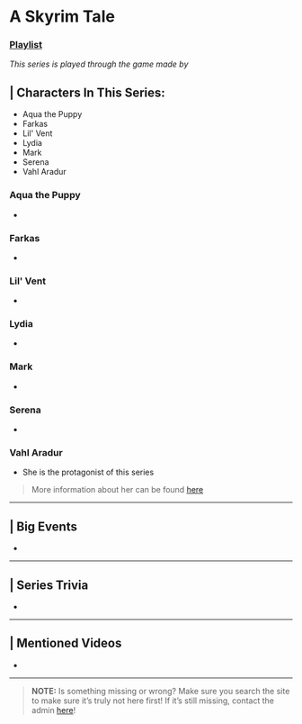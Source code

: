 # A Skyrim Tale
### [Playlist]()
*This series is played through the game []() made by []()*

## | Characters In This Series:
- Aqua the Puppy
- Farkas
- Lil' Vent
- Lydia
- Mark
- Serena
- Vahl Aradur

### Aqua the Puppy
- 

### Farkas
- 

### Lil' Vent
- 

### Lydia
- 

### Mark
- 

### Serena
- 

### Vahl Aradur
- She is the protagonist of this series
> More information about her can be found [here](5.Characters.Vahl_Aradur.html)

----

## | Big Events
- 

----

## | Series Trivia
- 

----
 
## | Mentioned Videos
- []()
 
----
 
> **NOTE:** Is something missing or wrong? Make sure you search the site to make sure it’s truly not here first! If it’s still missing, contact the admin [here](../chapter_2.html)!